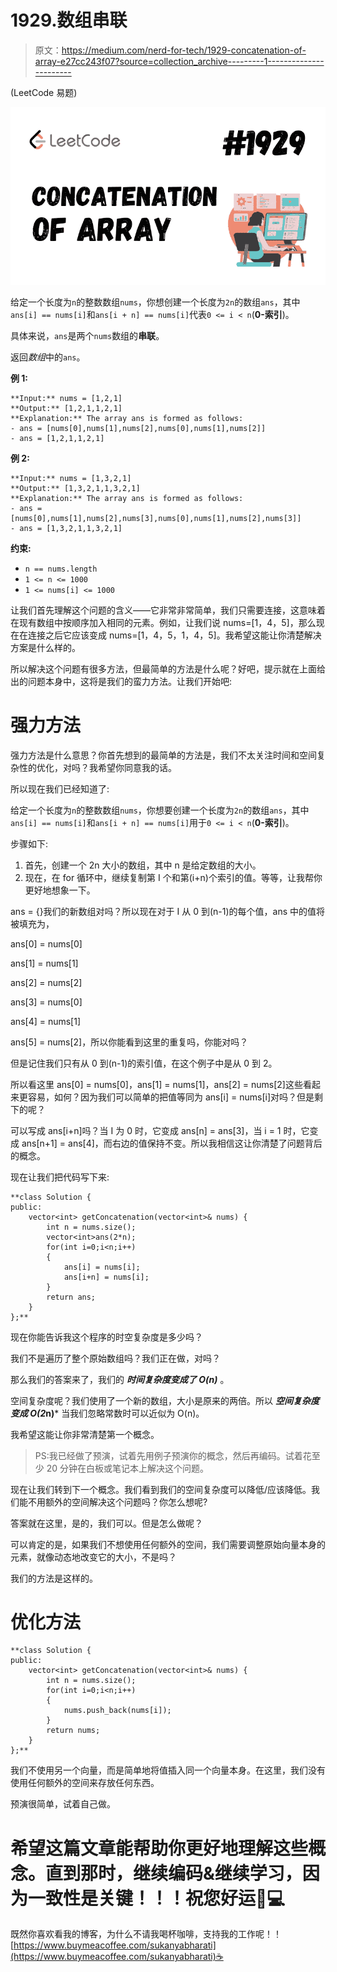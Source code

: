 # 1929.数组串联

> 原文：<https://medium.com/nerd-for-tech/1929-concatenation-of-array-e27cc243f07?source=collection_archive---------1----------------------->

(LeetCode 易题)

![](img/b0b1e4e50984003bc6678959883eb569.png)

给定一个长度为`n`的整数数组`nums`，你想创建一个长度为`2n`的数组`ans`，其中`ans[i] == nums[i]`和`ans[i + n] == nums[i]`代表`0 <= i < n`(**0-索引**)。

具体来说，`ans`是两个`nums`数组的**串联**。

返回*数组*中的`ans`。

**例 1:**

```
**Input:** nums = [1,2,1]
**Output:** [1,2,1,1,2,1]
**Explanation:** The array ans is formed as follows:
- ans = [nums[0],nums[1],nums[2],nums[0],nums[1],nums[2]]
- ans = [1,2,1,1,2,1]
```

**例 2:**

```
**Input:** nums = [1,3,2,1]
**Output:** [1,3,2,1,1,3,2,1]
**Explanation:** The array ans is formed as follows:
- ans = [nums[0],nums[1],nums[2],nums[3],nums[0],nums[1],nums[2],nums[3]]
- ans = [1,3,2,1,1,3,2,1]
```

**约束:**

*   `n == nums.length`
*   `1 <= n <= 1000`
*   `1 <= nums[i] <= 1000`

让我们首先理解这个问题的含义——它非常非常简单，我们只需要连接，这意味着在现有数组中按顺序加入相同的元素。例如，让我们说 nums=[1，4，5]，那么现在在连接之后它应该变成 nums=[1，4，5，1，4，5]。我希望这能让你清楚解决方案是什么样的。

所以解决这个问题有很多方法，但最简单的方法是什么呢？好吧，提示就在上面给出的问题本身中，这将是我们的蛮力方法。让我们开始吧:

# 强力方法

强力方法是什么意思？你首先想到的最简单的方法是，我们不太关注时间和空间复杂性的优化，对吗？我希望你同意我的话。

所以现在我们已经知道了:

给定一个长度为`n`的整数数组`nums`，你想要创建一个长度为`2n`的数组`ans`，其中`ans[i] == nums[i]`和`ans[i + n] == nums[i]`用于`0 <= i < n`(**0-索引**)。

步骤如下:

1.  首先，创建一个 2n 大小的数组，其中 n 是给定数组的大小。
2.  现在，在 for 循环中，继续复制第 I 个和第(i+n)个索引的值。等等，让我帮你更好地想象一下。

ans = {}我们的新数组对吗？所以现在对于 I 从 0 到(n-1)的每个值，ans 中的值将被填充为，

ans[0] = nums[0]

ans[1] = nums[1]

ans[2] = nums[2]

ans[3] = nums[0]

ans[4] = nums[1]

ans[5] = nums[2]，所以你能看到这里的重复吗，你能对吗？

但是记住我们只有从 0 到(n-1)的索引值，在这个例子中是从 0 到 2。

所以看这里 ans[0] = nums[0]，ans[1] = nums[1]，ans[2] = nums[2]这些看起来更容易，如何？因为我们可以简单的把值等同为 ans[i] = nums[i]对吗？但是剩下的呢？

可以写成 ans[i+n]吗？当 I 为 0 时，它变成 ans[n] = ans[3]，当 i = 1 时，它变成 ans[n+1] = ans[4]，而右边的值保持不变。所以我相信这让你清楚了问题背后的概念。

现在让我们把代码写下来:

```
**class Solution {
public:
    vector<int> getConcatenation(vector<int>& nums) {
        int n = nums.size();
        vector<int>ans(2*n);
        for(int i=0;i<n;i++)
        {
            ans[i] = nums[i];
            ans[i+n] = nums[i];
        }
        return ans;
    }
};**
```

现在你能告诉我这个程序的时空复杂度是多少吗？

我们不是遍历了整个原始数组吗？我们正在做，对吗？

那么我们的答案来了，我们的 ***时间复杂度变成了 O(n)*** 。

空间复杂度呢？我们使用了一个新的数组，大小是原来的两倍。所以 ***空间复杂度变成 O(2*n)*** 当我们忽略常数时可以近似为 O(n)。

我希望这能让你非常清楚第一个概念。

> PS:我已经做了预演，试着先用例子预演你的概念，然后再编码。试着花至少 20 分钟在白板或笔记本上解决这个问题。

现在让我们转到下一个概念。我们看到我们的空间复杂度可以降低/应该降低。我们能不用额外的空间解决这个问题吗？你怎么想呢?

答案就在这里，是的，我们可以。但是怎么做呢？

可以肯定的是，如果我们不想使用任何额外的空间，我们需要调整原始向量本身的元素，就像动态地改变它的大小，不是吗？

我们的方法是这样的。

# 优化方法

```
**class Solution {
public:
    vector<int> getConcatenation(vector<int>& nums) {
        int n = nums.size();
        for(int i=0;i<n;i++)
        {
            nums.push_back(nums[i]);
        }
        return nums;
    }
};**
```

我们不使用另一个向量，而是简单地将值插入同一个向量本身。在这里，我们没有使用任何额外的空间来存放任何东西。

预演很简单，试着自己做。

# 希望这篇文章能帮助你更好地理解这些概念。直到那时，继续编码&继续学习，因为一致性是关键！！！祝您好运🙌💻

既然你喜欢看我的博客，为什么不请我喝杯咖啡，支持我的工作呢！！[https://www.buymeacoffee.com/sukanyabharati](https://www.buymeacoffee.com/sukanyabharati)☕